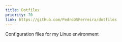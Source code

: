 ```yaml
---
title: Dotfiles
priority: 70
link: https://github.com/PedroDSFerreira/dotfiles
---
```


Configuration files for my Linux environment
